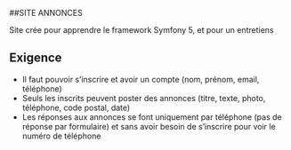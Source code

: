 ##SITE ANNONCES 

Site crée pour apprendre le framework Symfony 5, et pour un entretiens 

## Exigence
- Il faut pouvoir s’inscrire et avoir un compte (nom, prénom, email, téléphone)
- Seuls les inscrits peuvent poster des annonces (titre, texte, photo, téléphone, code postal,
date)
- Les réponses aux annonces se font uniquement par téléphone (pas de réponse par
formulaire) et sans avoir besoin de s’inscrire pour voir le numéro de téléphone

